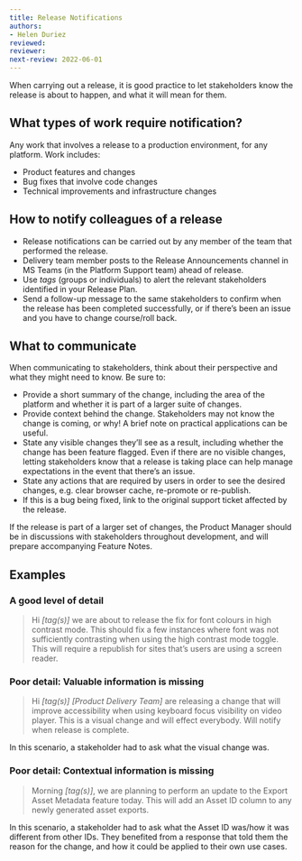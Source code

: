 ```yaml
---
title: Release Notifications
authors: 
- Helen Duriez
reviewed: 
reviewer:
next-review: 2022-06-01
---
```


When carrying out a release, it is good practice to let stakeholders know the release is about to happen, and what it will mean for them. 

## What types of work require notification?

Any work that involves a release to a production environment, for any platform. Work includes:

- Product features and changes
- Bug fixes that involve code changes
- Technical improvements and infrastructure changes

## How to notify colleagues of a release

- Release notifications can be carried out by any member of the team that performed the release.
- Delivery team member posts to the Release Announcements channel in MS Teams (in the Platform Support team) ahead of release.
- Use *tags* (groups or individuals) to alert the relevant stakeholders identified in your Release Plan.
- Send a follow-up message to the same stakeholders to confirm when the release has been completed successfully, or if there’s been an issue and you have to change course/roll back.

## What to communicate

When communicating to stakeholders, think about their perspective and what they might need to know. Be sure to:

- Provide a short summary of the change, including the area of the platform and whether it is part of a larger suite of changes.
- Provide context behind the change. Stakeholders may not know the change is coming, or why! A brief note on practical applications can be useful.
- State any visible changes they’ll see as a result, including whether the change has been feature flagged. Even if there are no visible changes, letting stakeholders know that a release is taking place can help manage expectations in the event that there’s an issue.
- State any actions that are required by users in order to see the desired changes, e.g. clear browser cache, re-promote or re-publish.
- If this is a bug being fixed, link to the original support ticket affected by the release.

If the release is part of a larger set of changes, the Product Manager should be in discussions with stakeholders throughout development, and will prepare accompanying Feature Notes.

## Examples

### A good level of detail

> Hi *\[tag(s)]* we are about to release the fix for font colours in high contrast mode. 
> This should fix a few instances where font was not sufficiently contrasting when using the high contrast mode toggle.
> This will require a republish for sites that’s users are using a screen reader.

### Poor detail: Valuable information is missing

> Hi *\[tag(s)]* *\[Product Delivery Team]* are releasing a change that will improve accessibility when using keyboard focus visibility on video player.
> This is a visual change and will effect everybody. Will notify when release is complete.

In this scenario, a stakeholder had to ask what the visual change was.

### Poor detail: Contextual information is missing

> Morning *\[tag(s)]*, we are planning to perform an update to the Export Asset Metadata feature today. This will add an Asset ID column to any newly generated asset exports.

In this scenario, a stakeholder had to ask what the Asset ID was/how it was different from other IDs. They benefited from a response that told them the reason for the change, and how it could be applied to their own use cases.
